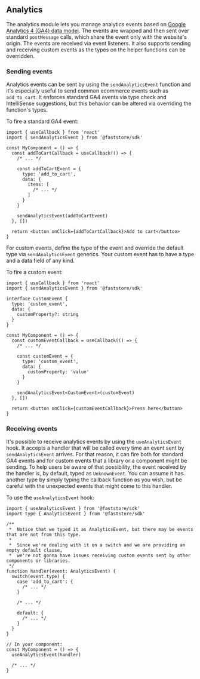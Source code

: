 ## Analytics

The analytics module lets you manage analytics events based on [Google Analytics 4 (GA4) data model](https://developers.google.com/analytics/devguides/collection/ga4/reference/events). The events are wrapped and then sent over standard `postMessage` calls, which share the event only with the website's origin. The events are received via event listeners. It also supports sending and receiving custom events as the types on the helper functions can be overridden.

### Sending events

Analytics events can be sent by using the `sendAnalyticsEvent` function and it's especially useful to send common ecommerce events such as `add_to_cart`. It enforces standard GA4 events via type check and IntelliSense suggestions, but this behavior can be altered via overriding the function's types.

To fire a standard GA4 event:
```tsx
import { useCallback } from 'react'
import { sendAnalyticsEvent } from '@faststore/sdk'

const MyComponent = () => {
  const addToCartCallback = useCallback(() => {
    /* ... */
    
    const addToCartEvent = {
      type: 'add_to_cart',
      data: {
        items: [
          /* ... */
        ]
      }
    }

    sendAnalyticsEvent(addToCartEvent)
  }, [])

  return <button onClick={addToCartCallback}>Add to cart</button>
}
```

For custom events, define the type of the event and override the default type via `sendAnalyticsEvent` generics. Your custom event has to have a type and a data field of any kind.

To fire a custom event:

```tsx
import { useCallback } from 'react'
import { sendAnalyticsEvent } from '@faststore/sdk'

interface CustomEvent {
  type: 'custom_event',
  data: {
    customProperty?: string
  }
}

const MyComponent = () => {
  const customEventCallback = useCallback(() => {
    /* ... */
    
    const customEvent = {
      type: 'custom_event',
      data: {
        customProperty: 'value'
      }
    }

    sendAnalyticsEvent<CustomEvent>(customEvent)
  }, [])

  return <button onClick={customEventCallback}>Press here</button>
}
```

### Receiving events

It's possible to receive analytics events by using the `useAnalyticsEvent` hook. It accepts a handler that will be called every time an event sent by `sendAnalyticsEvent` arrives. For that reason, it can fire both for standard GA4 events and for custom events that a library or a component might be sending. To help users be aware of that possibility, the event received by the handler is, by default, typed as `UnknownEvent`. You can assume it has another type by simply typing the callback function as you wish, but be careful with the unexpected events that might come to this handler.

To use the `useAnalyticsEvent` hook:

```tsx
import { useAnalyticsEvent } from '@faststore/sdk'
import type { AnalyticsEvent } from '@faststore/sdk'

/**
 *  Notice that we typed it as AnalyticsEvent, but there may be events that are not from this type.
 * 
 *  Since we're dealing with it on a switch and we are providing an empty default clause,
 *  we're not gonna have issues receiving custom events sent by other components or libraries.
 */
function handler(event: AnalyticsEvent) {
  switch(event.type) {
    case 'add_to_cart': {
      /* ... */
    }

    /* ... */
    
    default: {
      /* ... */
    }
  } 
}

// In your component:
const MyComponent = () => {
  useAnalyticsEvent(handler)

  /* ... */
}
```
